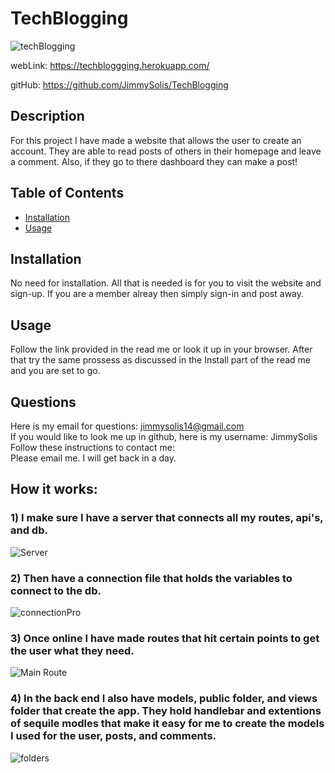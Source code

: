 # TechBlogging 

![techBlogging](./img/Banner.png)
  
webLink:
https://techbloggging.herokuapp.com/

gitHub:
https://github.com/JimmySolis/TechBlogging

  ## Description
  For this project I have made a website that allows the user to create an account. They are able to read posts of others in their homepage and leave a comment. Also, if they go to there dashboard they can make a post!  

  ## Table of Contents 
  - [Installation](#installation)
  - [Usage](#usage)

  ## Installation
  No need for installation. All that is needed is for you to visit the website and sign-up. If you are a member alreay then simply sign-in and post away.

  ## Usage
  Follow the link provided in the read me or look it up in your browser. After that try the same prossess as discussed in the Install part of the read me and you are set to go. 

  ## Questions
  Here is my email for questions:  jimmysolis14@gmail.com
  <br />
  If you would like to look me up in github, here is my username: JimmySolis
  <br />
  Follow these instructions to contact me: <br />
  Please email me. I will get back in a day.

  ## How it works:

  ### 1) I make sure I have a server that connects all my routes, api's, and db.

  ![Server](./img/Server.png)


  ### 2) Then have a connection file that holds the variables to connect to the db.

   ![connectionPro](./img/connectionProcesses.png)

  ### 3) Once online I have made routes that hit certain points to get the user what they need.

   ![Main Route](./img/HomeRouter.png)

   ### 4) In the back end I also have models, public folder, and views folder that create the app. They hold handlebar and extentions of sequile modles that make it easy for me to create the models I used for the user, posts, and comments.

   ![folders](./img//folders.png)